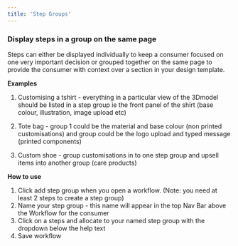 ```yaml
---
title: 'Step Groups'
---
```


### Display steps in a group on the same page
Steps can either be displayed individually to keep a consumer focused on one very important decision or grouped together on the same page to provide the consumer with context over a section in your design template.  

**Examples**
1. Customising a tshirt - everything in a particular view of the 3Dmodel should be listed in a step group ie the front panel of the shirt (base colour, illustration, image upload etc)  

2. Tote bag - group 1 could be the material and base colour (non printed customisations) and group could be the logo upload and typed message (printed components)  

3. Custom shoe - group customisations in to one step group and upsell items into another group (care products)  


**How to use**
1. Click add step group when you open a workflow. (Note: you need at least 2 steps to create a step group) 
2. Name your step group - this name will appear in the top Nav Bar above the Workflow for the consumer
3. Click on a steps and allocate to your named step group with the dropdown below the help text 
4. Save workflow